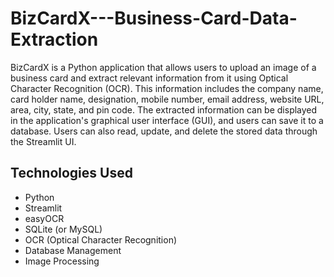 # BizCardX---Business-Card-Data-Extraction

BizCardX is a Python application that allows users to upload an image of a business card and extract relevant information from it using Optical Character Recognition (OCR). This information includes the company name, card holder name, designation, mobile number, email address, website URL, area, city, state, and pin code. The extracted information can be displayed in the application's graphical user interface (GUI), and users can save it to a database. Users can also read, update, and delete the stored data through the Streamlit UI.

## Technologies Used

- Python
- Streamlit
- easyOCR
- SQLite (or MySQL)
- OCR (Optical Character Recognition)
- Database Management
- Image Processing
